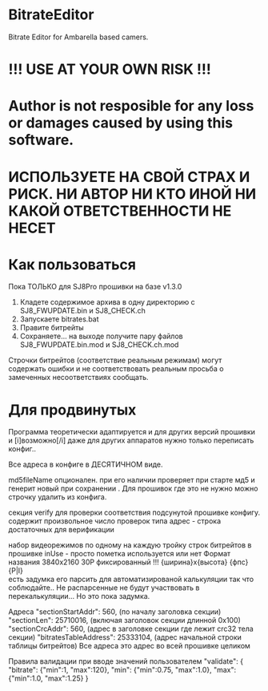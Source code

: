# BitrateEditor
Bitrate Editor for Ambarella based camers.
# !!! USE AT YOUR OWN RISK !!!

# Author is not resposible for any loss or damages caused by using this software.

# ИСПОЛЬЗУЕТЕ НА СВОЙ СТРАХ И РИСК. НИ АВТОР НИ КТО ИНОЙ НИ КАКОЙ ОТВЕТСТВЕННОСТИ НЕ НЕСЕТ

# Как пользоваться
Пока ТОЛЬКО для SJ8Pro прошивки на базе v1.3.0

1. Кладете содержимое архива в одну директорию с  SJ8_FWUPDATE.bin и SJ8_CHECK.ch
2. Запускаете bitrates.bat
3. Правите битрейты 
4. Сохраняете...  на выходе получите пару файлов SJ8_FWUPDATE.bin.mod и SJ8_CHECK.ch.mod

Строчки битрейтов (соответствие реальным режимам) могут содержать ошибки и не соответствовать реальным
просьба о замеченных несоответствиях сообщать.


# Для продвинутых
Программа теоретически адаптируется и для других версий прошивки и [i]возможно[/i] даже для других аппаратов 
нужно только переписать конфиг..

Все адреса в конфиге в ДЕСЯТИЧНОМ виде.

md5fileName опционален. при его наличии проверяет при старте мд5 и генерит новый при сохранении . Для прошивок где это не нужно можно строчку удалить из конфига.

секция verify для проверки соответствия подсунутой прошивке конфигу. 
содержит произвольное число проверок типа адрес - строка  достаточных для верификации

набор видеорежимов по одному на каждую тройку строк битрейтов в прошивке
inUse - просто пометка используется или нет
Формат названия 3840x2160 30P фиксированный !!! {ширина}х{высота} {фпс}{P|I}  
есть задумка его парсить для автоматизированой калькуляции так что соблюдайте..
Не распарсенные не будут участвовать в перекалькуляции... Но это пока задумка.

Адреса
"sectionStartAddr": 560,    (по началу заголовка секции)
"sectionLen": 25710016,   (включая заголовок секции длинной 0x100)
"sectionCrcAddr": 560,       (адрес в заголовке секции где лежит crc32 тела секции)
"bitratesTableAddress": 25333104, (адрес начальной строки таблицы битрейтов) 
Все адреса это адрес во всей прошивке целиком 

Правила валидации при вводе значений пользователем
"validate": {
     "bitrate": {"min":1, "max":120},
     "min": {"min":0.75, "max":1.0},
     "max": {"min":1.0, "max":1.25}
  }

